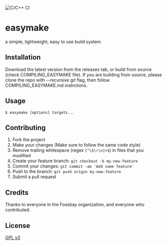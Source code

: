 ![C/C++ CI](https://github.com/Fossbay/easymake/workflows/C/C++%20CI/badge.svg?branch=main)

# easymake

a simple, lightweight, easy to use build system

## Installation

Download the latest version from the releases tab, or build from source (check COMPILING_EASYMAKE file).
If you are building from source, please clone the repo with --recursive git flag, then follow COMPILING_EASYMAKE.md instrctions.

## Usage

`$ easymake [options] targets...`

## Contributing

1. Fork the project
2. Make your changes (Make sure to follow the same code style)
3. Remove trailing whitespace (regex `[^\S\r\n]+$`) in files that you modified
2. Create your feature branch: `git checkout -b my-new-feature`
3. Commit your changes: `git commit -am 'Add some feature'`
4. Push to the branch: `git push origin my-new-feature`
5. Submit a pull request

## Credits

Thanks to everyone in the Fossbay organization, and everyone who contributed.

## License

[GPL v3](https://github.com/Fossbay/easymake/blob/main/LICENSE)
